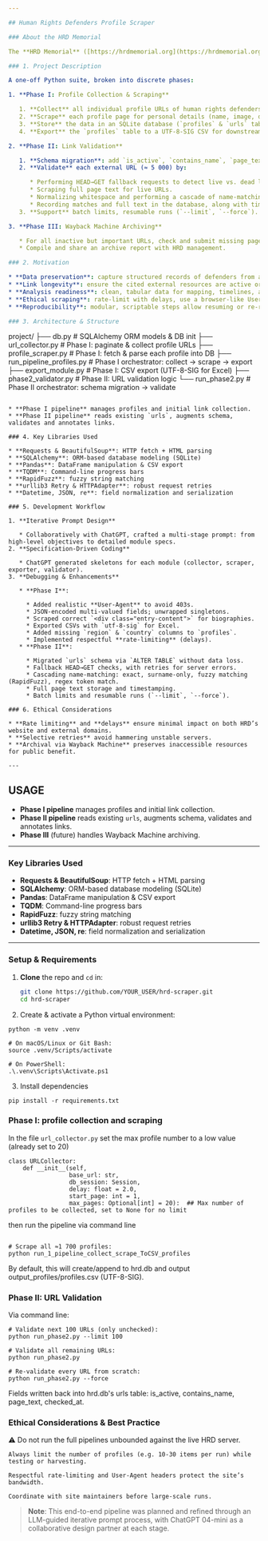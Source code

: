 ```yaml
---

## Human Rights Defenders Profile Scraper

### About the HRD Memorial

The **HRD Memorial** ([https://hrdmemorial.org](https://hrdmemorial.org)) is an online archive that honors human rights defenders who were killed in the course of their work. It provides searchable, country- and issue-specific records—including biographies, dates, locations, and external sources—to document their legacies and support research, advocacy, and remembrance.

### 1. Project Description

A one-off Python suite, broken into discrete phases:

1. **Phase I: Profile Collection & Scraping**

   1. **Collect** all individual profile URLs of human rights defenders (≈ 1 700) via paginated lists.
   2. **Scrape** each profile page for personal details (name, image, dates, location, biography, contact, external links).
   3. **Store** the data in an SQLite database (`profiles` & `urls` tables).
   4. **Export** the `profiles` table to a UTF-8-SIG CSV for downstream analysis (e.g., in Excel).

2. **Phase II: Link Validation**

   1. **Schema migration**: add `is_active`, `contains_name`, `page_text`, `checked_at` columns to the existing `urls` table without losing Phase I data.
   2. **Validate** each external URL (≈ 5 000) by:

      * Performing HEAD→GET fallback requests to detect live vs. dead links.
      * Scraping full page text for live URLs.
      * Normalizing whitespace and performing a cascade of name-matching strategies (exact full-name, surname only, fuzzy matching via RapidFuzz, regex token match).
      * Recording matches and full text in the database, along with timestamps.
   3. **Support** batch limits, resumable runs (`--limit`, `--force`).

3. **Phase III: Wayback Machine Archiving**

   * For all inactive but important URLs, check and submit missing pages to the Internet Archive’s Wayback Machine via its API.
   * Compile and share an archive report with HRD management.

### 2. Motivation

* **Data preservation**: capture structured records of defenders from a static site.
* **Link longevity**: ensure the cited external resources are active or archived for future reference.
* **Analysis readiness**: clean, tabular data for mapping, timelines, and link-rollchecks.
* **Ethical scraping**: rate-limit with delays, use a browser-like User-Agent, and stagger API calls to minimize load.
* **Reproducibility**: modular, scriptable steps allow resuming or re-running at any phase.

### 3. Architecture & Structure

```
project/
├── db.py                         # SQLAlchemy ORM models & DB init
├── url_collector.py              # Phase I: paginate & collect profile URLs
├── profile_scraper.py            # Phase I: fetch & parse each profile into DB
├── run_pipeline_profiles.py      # Phase I orchestrator: collect → scrape → export
├── export_module.py              # Phase I: CSV export (UTF-8-SIG for Excel)
├── phase2_validator.py           # Phase II: URL validation logic
└── run_phase2.py                 # Phase II orchestrator: schema migration → validate
```

* **Phase I pipeline** manages profiles and initial link collection.
* **Phase II pipeline** reads existing `urls`, augments schema, validates and annotates links.

### 4. Key Libraries Used

* **Requests & BeautifulSoup**: HTTP fetch + HTML parsing
* **SQLAlchemy**: ORM-based database modeling (SQLite)
* **Pandas**: DataFrame manipulation & CSV export
* **TQDM**: Command-line progress bars
* **RapidFuzz**: fuzzy string matching
* **urllib3 Retry & HTTPAdapter**: robust request retries
* **Datetime, JSON, re**: field normalization and serialization

### 5. Development Workflow

1. **Iterative Prompt Design**

   * Collaboratively with ChatGPT, crafted a multi-stage prompt: from high-level objectives to detailed module specs.
2. **Specification-Driven Coding**

   * ChatGPT generated skeletons for each module (collector, scraper, exporter, validator).
3. **Debugging & Enhancements**

   * **Phase I**:

     * Added realistic **User-Agent** to avoid 403s.
     * JSON-encoded multi-valued fields; unwrapped singletons.
     * Scraped correct `<div class="entry-content">` for biographies.
     * Exported CSVs with `utf-8-sig` for Excel.
     * Added missing `region` & `country` columns to `profiles`.
     * Implemented respectful **rate-limiting** (delays).
   * **Phase II**:

     * Migrated `urls` schema via `ALTER TABLE` without data loss.
     * Fallback HEAD→GET checks, with retries for server errors.
     * Cascading name-matching: exact, surname-only, fuzzy matching (RapidFuzz), regex token match.
     * Full page text storage and timestamping.
     * Batch limits and resumable runs (`--limit`, `--force`).

### 6. Ethical Considerations

* **Rate limiting** and **delays** ensure minimal impact on both HRD’s website and external domains.
* **Selective retries** avoid hammering unstable servers.
* **Archival via Wayback Machine** preserves inaccessible resources for public benefit.

---
```


## USAGE


* **Phase I pipeline** manages profiles and initial link collection.  
* **Phase II pipeline** reads existing `urls`, augments schema, validates and annotates links.  
* **Phase III** (future) handles Wayback Machine archiving.

---

### Key Libraries Used

* **Requests & BeautifulSoup**: HTTP fetch + HTML parsing  
* **SQLAlchemy**: ORM-based database modeling (SQLite)  
* **Pandas**: DataFrame manipulation & CSV export  
* **TQDM**: Command-line progress bars  
* **RapidFuzz**: fuzzy string matching  
* **urllib3 Retry & HTTPAdapter**: robust request retries  
* **Datetime, JSON, re**: field normalization and serialization  

---

### Setup & Requirements

1. **Clone** the repo and `cd` in:
   ```bash
   git clone https://github.com/YOUR_USER/hrd-scraper.git
   cd hrd-scraper

2. Create & activate a Python virtual environment:

```
python -m venv .venv

# On macOS/Linux or Git Bash:
source .venv/Scripts/activate

# On PowerShell:
.\.venv\Scripts\Activate.ps1
```

3. Install dependencies

```
pip install -r requirements.txt
```

### Phase I: profile collection and scraping

In the file `url_collector.py` set the max profile number to a low value (already set to 20)

```
class URLCollector:
    def __init__(self,
                 base_url: str,
                 db_session: Session,
                 delay: float = 2.0,
                 start_page: int = 1,
                 max_pages: Optional[int] = 20):  ## Max number of profiles to be collected, set to None for no limit
```
then run the pipeline via command line
```

# Scrape all ≈1 700 profiles:
python run_1_pipeline_collect_scrape_ToCSV_profiles
```
By default, this will create/append to hrd.db and output output_profiles/profiles.csv (UTF-8-SIG).

### Phase II: URL Validation
Via command line:

```
# Validate next 100 URLs (only unchecked):
python run_phase2.py --limit 100

# Validate all remaining URLs:
python run_phase2.py

# Re-validate every URL from scratch:
python run_phase2.py --force
```
Fields written back into hrd.db's urls table:
is_active, contains_name, page_text, checked_at.

### Ethical Considerations & Best Practice

⚠️ Do not run the full pipelines unbounded against the live HRD server.

    Always limit the number of profiles (e.g. 10-30 items per run) while testing or harvesting.

    Respectful rate-limiting and User-Agent headers protect the site’s bandwidth.

    Coordinate with site maintainers before large-scale runs.

> **Note**: This end-to-end pipeline was planned and refined through an LLM-guided iterative prompt process, with ChatGPT 04-mini as a collaborative design partner at each stage.
